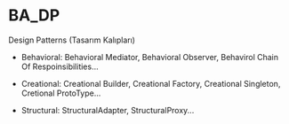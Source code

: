 # BA_DP
Design Patterns (Tasarım Kalıpları)

- Behavioral:
Behavioral Mediator,
Behavioral Observer,
Behavirol Chain Of Respoinsibilities...

- Creational:
Creational Builder,
Creational Factory,
Creational Singleton,
Cretional ProtoType...

- Structural:
StructuralAdapter,
StructuralProxy...
